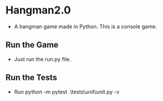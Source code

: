 # Hangman2.0
- A hangman game made in Python. This is a console game.
## Run the Game
- Just run the run.py file.
## Run the Tests
- Run python -m pytest .\tests\unit\unit.py -v
